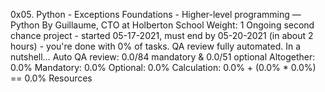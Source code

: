 0x05. Python - Exceptions
 Foundations - Higher-level programming ― Python
  By Guillaume, CTO at Holberton School
   Weight: 1
    Ongoing second chance project - started 05-17-2021, must end by 05-20-2021 (in about 2 hours) - you're done with 0% of tasks.
     QA review fully automated.
     In a nutshell…
     Auto QA review: 0.0/84 mandatory & 0.0/51 optional
     Altogether:  0.0%
     Mandatory: 0.0%
     Optional: 0.0%
     Calculation:  0.0% + (0.0% * 0.0%)  == 0.0%
     Resources